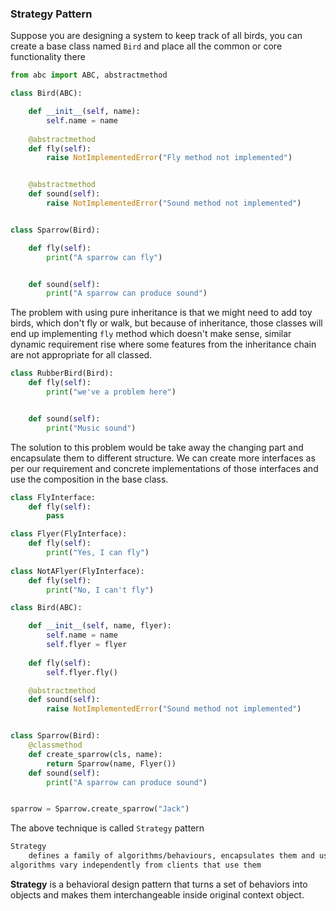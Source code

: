 ### Strategy Pattern

Suppose you are designing a system to keep track of all birds, you can create a base class named `Bird` and place 
all the common or core functionality there
```python
from abc import ABC, abstractmethod

class Bird(ABC):

    def __init__(self, name):
        self.name = name
    
    @abstractmethod
    def fly(self):
        raise NotImplementedError("Fly method not implemented")


    @abstractmethod
    def sound(self):
        raise NotImplementedError("Sound method not implemented")


class Sparrow(Bird):

    def fly(self):
        print("A sparrow can fly")


    def sound(self):
        print("A sparrow can produce sound")
```

The problem with using pure inheritance is that we might need to add toy birds, which don't fly or walk, but because 
of inheritance, those classes will end up implementing `fly` method which doesn't make sense, similar dynamic 
requirement  rise where some features from the inheritance chain are not appropriate for all classed.

```python
class RubberBird(Bird):
    def fly(self):
        print("we've a problem here")


    def sound(self):
        print("Music sound")
```

The solution to this problem would be take away the changing part and encapsulate them to different structure. 
We can create more interfaces as per our requirement and concrete implementations of those interfaces and 
use the composition in the base class.
```python
class FlyInterface:
    def fly(self):
        pass

class Flyer(FlyInterface):
    def fly(self):
        print("Yes, I can fly")
        
class NotAFlyer(FlyInterface):
    def fly(self):
        print("No, I can't fly")

class Bird(ABC):

    def __init__(self, name, flyer):
        self.name = name
        self.flyer = flyer
    
    def fly(self):
        self.flyer.fly()

    @abstractmethod
    def sound(self):
        raise NotImplementedError("Sound method not implemented")


class Sparrow(Bird):
    @classmethod
    def create_sparrow(cls, name):
        return Sparrow(name, Flyer())
    def sound(self):
        print("A sparrow can produce sound")


sparrow = Sparrow.create_sparrow("Jack")
```

The above technique is called `Strategy` pattern
```markdown
Strategy
    defines a family of algorithms/behaviours, encapsulates them and uses them interchangeably, it also allows 
algorithms vary independently from clients that use them
```

**Strategy** is a behavioral design pattern that turns a set of behaviors into objects and makes them interchangeable 
inside original context object.